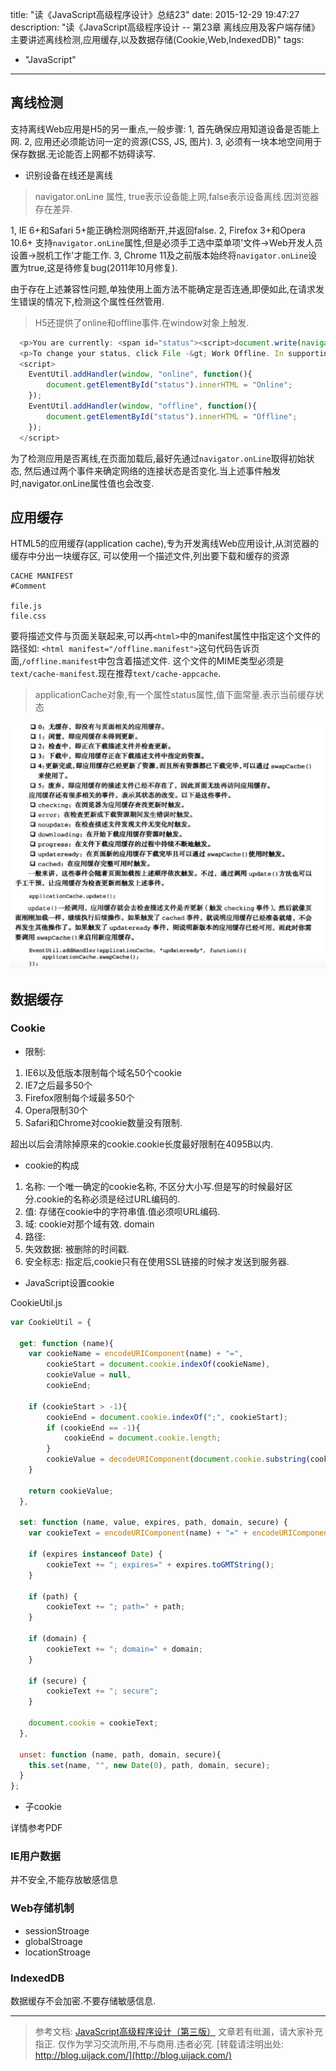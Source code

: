 title: "读《JavaScript高级程序设计》总结23"
date: 2015-12-29 19:47:27
description: "读《JavaScript高级程序设计 -- 第23章 离线应用及客户端存储》主要讲述离线检测,应用缓存,以及数据存储(Cookie,Web,IndexedDB)"
tags:
- "JavaScript"
---

## 离线检测

支持离线Web应用是H5的另一重点,一般步骤:
1, 首先确保应用知道设备是否能上网.
2, 应用还必须能访问一定的资源(CSS, JS, 图片).
3, 必须有一块本地空间用于保存数据.无论能否上网都不妨碍读写.

- 识别设备在线还是离线

> navigator.onLine 属性, true表示设备能上网,false表示设备离线.因浏览器存在差异.

1, IE 6+和Safari 5+能正确检测网络断开,并返回false.
2, Firefox 3+和Opera 10.6+ 支持`navigator.onLine`属性,但是必须手工选中菜单项'文件->Web开发人员设置->脱机工作'才能工作.
3, Chrome 11及之前版本始终将`navigator.onLine`设置为true,这是待修复bug(2011年10月修复).

由于存在上述兼容性问题,单独使用上面方法不能确定是否连通,即便如此,在请求发生错误的情况下,检测这个属性任然管用.

> H5还提供了online和offline事件.在window对象上触发.

```js
  <p>You are currently: <span id="status"><script>document.write(navigator.onLine ? "Online" : "Offline");</script></span></p>
  <p>To change your status, click File -&gt; Work Offline. In supporting browsers ,the change is detected via events and the status above should change.</p>
  <script>
    EventUtil.addHandler(window, "online", function(){
        document.getElementById("status").innerHTML = "Online";
    });
    EventUtil.addHandler(window, "offline", function(){
        document.getElementById("status").innerHTML = "Offline";
    });
  </script>
```
为了检测应用是否离线,在页面加载后,最好先通过`navigator.onLine`取得初始状态,
然后通过两个事件来确定网络的连接状态是否变化.当上述事件触发时,navigator.onLine属性值也会改变.

## 应用缓存

HTML5的应用缓存(application cache),专为开发离线Web应用设计,从浏览器的缓存中分出一块缓存区,
可以使用一个描述文件,列出要下载和缓存的资源

```plain
CACHE MANIFEST
#Comment

file.js
file.css
```

要将描述文件与页面关联起来,可以再`<html>`中的manifest属性中指定这个文件的路径如:
`<html manifest="/offline.manifest">`这句代码告诉页面,`/offline.manifest`中包含着描述文件.
这个文件的MIME类型必须是`text/cache-manifest`.现在推荐`text/cache-appcache`.

> applicationCache对象,有一个属性status属性,值下面常量.表示当前缓存状态

![应用缓存](/img/js-high-level-23-1.png)

## 数据缓存

### Cookie

- 限制:

1. IE6以及低版本限制每个域名50个cookie
2. IE7之后最多50个
3. Firefox限制每个域最多50个
4. Opera限制30个
5. Safari和Chrome对cookie数量没有限制.

超出以后会清除掉原来的cookie.cookie长度最好限制在4095B以内.

- cookie的构成

1. 名称: 一个唯一确定的cookie名称, 不区分大小写.但是写的时候最好区分.cookie的名称必须是经过URL编码的.
2. 值: 存储在cookie中的字符串值.值必须呗URL编码.
3. 域: cookie对那个域有效. domain
4. 路径: 
5. 失效数据: 被删除的时间戳.
6. 安全标志: 指定后,cookie只有在使用SSL链接的时候才发送到服务器.

- JavaScript设置cookie

CookieUtil.js

```js
var CookieUtil = {

  get: function (name){
    var cookieName = encodeURIComponent(name) + "=",
        cookieStart = document.cookie.indexOf(cookieName),
        cookieValue = null,
        cookieEnd;
        
    if (cookieStart > -1){
        cookieEnd = document.cookie.indexOf(";", cookieStart);
        if (cookieEnd == -1){
            cookieEnd = document.cookie.length;
        }
        cookieValue = decodeURIComponent(document.cookie.substring(cookieStart + cookieName.length, cookieEnd));
    } 

    return cookieValue;
  },
    
  set: function (name, value, expires, path, domain, secure) {
    var cookieText = encodeURIComponent(name) + "=" + encodeURIComponent(value);

    if (expires instanceof Date) {
        cookieText += "; expires=" + expires.toGMTString();
    }

    if (path) {
        cookieText += "; path=" + path;
    }

    if (domain) {
        cookieText += "; domain=" + domain;
    }

    if (secure) {
        cookieText += "; secure";
    }

    document.cookie = cookieText;
  },
  
  unset: function (name, path, domain, secure){
    this.set(name, "", new Date(0), path, domain, secure);
  }
};
```

- 子cookie

详情参考PDF

### IE用户数据

并不安全,不能存放敏感信息

### Web存储机制

- sessionStroage
- globalStroage
- locationStroage

### IndexedDB

数据缓存不会加密.不要存储敏感信息.



-----------------------

> 参考文档: [JavaScript高级程序设计（第三版）](http://www.ituring.com.cn/book/946)
> 文章若有纰漏，请大家补充指正.
> 仅作为学习交流所用,不与商用.违者必究.
> [转载请注明出处: http://blog.uijack.com/](http://blog.uijack.com/)
